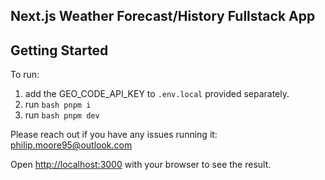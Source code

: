 ## Next.js Weather Forecast/History Fullstack App

## Getting Started

To run:

1. add the GEO_CODE_API_KEY to `.env.local` provided separately.
2. run ```bash pnpm i```
3. run ```bash pnpm dev```

Please reach out if you have any issues running it: philip.moore95@outlook.com

Open [http://localhost:3000](http://localhost:3000) with your browser to see the result.
